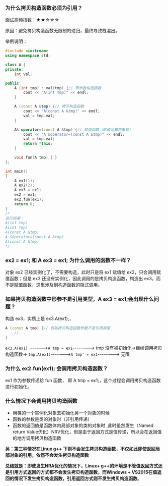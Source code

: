 ### 为什么拷贝构造函数必须为引用？

面试高频指数：★★☆☆☆

原因：避免拷贝构造函数无限制的递归，最终导致栈溢出。

举例说明：

```c++
#include <iostream>
using namespace std;

class A {
private:
    int val;

public:
    A (int tmp) : val(tmp) {// 带参数构造函数
        cout << "A(int tmp)" << endl;
    }

    A (const A &tmp) {// 拷贝构造函数
        cout << "A(const A &tmp)" << endl;
        val = tmp.val;
    }

    A& operator=(const A &tmp) {// 赋值函数（赋值运算符重载）   
        cout << "A &operator=(const A &tmp)" << endl;
        val = tmp.val;
        return *this;
    }

    void fun(A tmp) { }
};

int main()
{
    A ex1(1);
    A ex2(2);
    A ex3 = ex1;
    ex2 = ex1;
    ex2.fun(ex1);
    return 0;
}
/*
运行结果：
A(int tmp)
A(int tmp)
A(const A &tmp)
A &operator=(const A &tmp)
A(const A &tmp)
*/
```

### ex2 = ex1; 和 A ex3 = ex1; 为什么调用的函数不一样？

对象 ex2 已经实例化了，不需要构造，此时只是将 ex1 赋值给 ex2，只会调用赋值函数；但是 ex3 还没有实例化，因此调用的是拷贝构造函数，构造出 ex3，而不是赋值函数，这里涉及到构造函数的隐式调用。



### 如果拷贝构造函数中形参不是引用类型，A ex3 = ex1;会出现什么问题？

构造 ex3，实质上是 ex3.A(ex1);，

```c++
A (const A tmp) {// 假如拷贝构造函数参数不是引用类型
    //...
}
```

`ex3.A(ex1) `------>`A tmp = ex1`--------> tmp 没有被初始化->继续调用拷贝构造函数-> `tmp.A(ex1)`------->`A tmp' = ex1`--------> 无限

### 为什么 ex2.fun(ex1); 会调用拷贝构造函数？

ex1 作为参数传递给 fun 函数， 即 A tmp = ex1;，这个过程会调用拷贝构造函数进行初始化。





### 什么情况下会调用拷贝构造函数

- 用类的一个实例化对象去初始化另一个对象的时候
- 函数的参数是类的对象时（非引用传递）
- 函数的返回值是函数体内局部对象的类的对象时 ,此时虽然发生（Named return Value优化）NRV优化，但是由于返回方式是值传递，所以会在返回值的地方调用拷贝构造函数

**另：第三种情况在Linux g++ 下则不会发生拷贝构造函数，不仅如此即使返回局部对象的引用，依然不会发生拷贝构造函数**

**总结就是：即使发生NRA优化的情况下，Linux+ g++的环境是不管值返回方式还是引用方式返回的方式都不会发生拷贝构造函数，而Windows + VS2015在值返回的情况下发生拷贝构造函数，引用返回方式则不发生拷贝构造函数**。
